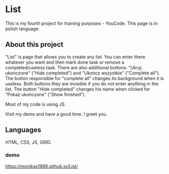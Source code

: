 # List
This is my fourth project for training purposes - YouCode. This page is in polish language. 
## About this project
"List" is page that allows you to create any list. You can enter there whatever you want and then mark done task or remove a completed/useless task.
There are also additional buttons: "Ukryj ukończone" ("Hide completed") and "Ukończ wszystkie" ("Complete all"). The button responsible for "complete all"
changes its background when it is useless. Both buttons they are invisible if you do not enter anything in the list. The button "Hide completed" changes his name when clicked for "Pokaż ukończone" ("Show finished"). 


Most of my code is using JS. 

Visit my demo and have a good time. I greet you.




    
## Languages
HTML, CSS, JS, GRID.
### demo
https://monikas1989.github.io/List/
